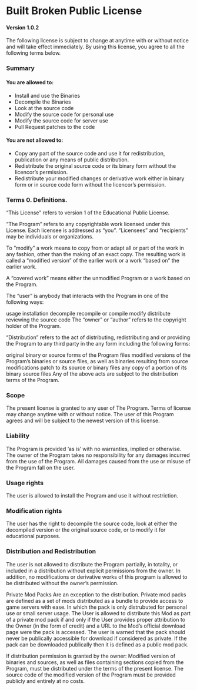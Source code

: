 # Built Broken Public License 
#### Version 1.0.2 

The following license is subject to change at anytime with or without notice and will take effect immediately. By using this license, you agree to all the following terms below.

### Summary

#### You are allowed to:

* Install and use the Binaries
* Decompile the Binaries
* Look at the source code
* Modify the source code for personal use
* Modify the source code for server use
* Pull Request patches to the code

#### You are not allowed to:

* Copy any part of the source code and use it for redistribution, publication or any means of public distribution.
* Redistribute the original source code or its binary form without the licencor’s permission. 
* Redistribute your modified changes or derivative work either in binary form or in source code form without the licencor’s permission. 

### Terms 0. Definitions.

“This License” refers to version 1 of the Educational Public License.

“The Program” refers to any copyrightable work licensed under this License. Each licensee is addressed as “you”. “Licensees” and “recipients” may be individuals or organizations.

To “modify” a work means to copy from or adapt all or part of the work in any fashion, other than the making of an exact copy. The resulting work is called a “modified version” of the earlier work or a work “based on” the earlier work.

A “covered work” means either the unmodified Program or a work based on the Program.

The “user” is anybody that interacts with the Program in one of the following ways:

usage installation decompile recompile or compile modify distribute reviewing the source code The “owner” or “author” refers to the copyright holder of the Program.

“Distribution” refers to the act of distributing, redistributing and or providing the Program to any third party in the any form including the following forms:

original binary or source forms of the Program files modified versions of the Program’s binaries or source files, as well as binaries resulting from source modifications patch to its source or binary files any copy of a portion of its binary source files Any of the above acts are subject to the distribution terms of the Program.

### Scope
The present license is granted to any user of The Program. Terms of license may change anytime with or without notice. The user of this Program agrees and will be subject to the newest version of this license.

### Liability
The Program is provided ‘as is’ with no warranties, implied or otherwise. The owner of the Program takes no responsibility for any damages incurred from the use of the Program. All damages caused from the use or misuse of the Program fall on the user.

### Usage rights
The user is allowed to install the Program and use it without restriction.

### Modification rights
The user has the right to decompile the source code, look at either the decompiled version or the original source code, or to modify it for educational purposes.

### Distribution and Redistribution
The user is not allowed to distribute the Program partially, in totality, or included in a distribution without explicit permissions from the owner. In addition, no modifications or derivative works of this program is allowed to be distributed without the owner’s permission.

Private Mod Packs Are an exception to the distribution. Private mod packs are defined as a set of mods distributed as a bundle to provide access to game servers with ease. In which the pack is only distrubuted for personal use or small server usage. The User is allowed to distribute this Mod as part of a private mod pack if and only if the User provides proper attribution to the Owner (in the form of credit) and a URL to the Mod’s official download page were the pack is accessed. The user is warned that the pack should never be publically accessible for download if considered as private. If the pack can be downloaded publically then it is defined as a public mod pack.

If distribution permission is granted by the owner: Modified version of binaries and sources, as well as files containing sections copied from the Program, must be distributed under the terms of the present license. The source code of the modified version of the Program must be provided publicly and entirely at no costs.
